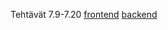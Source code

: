 Tehtävät 7.9-7.20
[frontend](https://github.com/outisa/Fullstack-kurssi/tree/master/Osa5)
[backend](https://github.com/outisa/FullStackOsa4)
